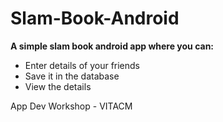 # Slam-Book-Android
<b>A simple slam book android app where you can:  </b>  
  - Enter details of your friends 
  - Save it in the database  
  - View the details

App Dev Workshop - VITACM
